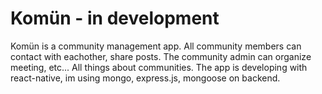 # Komün - in development
Komün is a community management app. All community members can contact with eachother, share posts. The community admin can organize meeting, etc... All things about communities. The app is developing with react-native, im using mongo, express.js, mongoose on backend.
